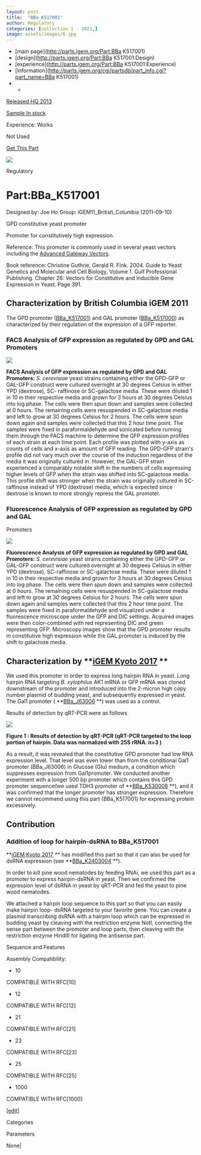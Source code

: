 ```yaml
---
layout: post
title:  "BBa_K517001"
author: Regulatory
categories: [collection 1 - 2021,] 
image: assets/images/6.jpg
---
```



  * [main page](http://parts.igem.org/Part:BBa K517001)
  * [design](http://parts.igem.org/Part:BBa K517001:Design)
  * [experience](http://parts.igem.org/Part:BBa K517001:Experience)
  * [information](http://parts.igem.org/cgi/partsdb/part_info.cgi?part_name=BBa K517001)
  *   * 

[Released HQ 2013](http://parts.igem.org/Help:Part_Status_Box)

[Sample In stock](http://parts.igem.org/Help:Part_Status_Box)

Experience: Works

Not Used

[ Get This Part](http://parts.igem.org/partsdb/get_part.cgi?part=BBa_K517001)

![](http://parts.igem.org/images/partbypart/icon_regulatory.png)

Regulatory

# Part:BBa_K517001

Designed by: Joe Ho   Group: iGEM11_British_Columbia   (2011-09-10)

GPD constitutive yeast promoter

Promoter for constitutively high expression.

Reference: This promoter is commonly used in several yeast vectors including
the [Advanced Gateway Vectors](http://www.addgene.org/yeast-gateway/).

Book reference: Christine Guthrie, Gerald R. Fink. 2004. Guide to Yeast
Genetics and Molecular and Cell Biology, Volume 1. Gulf Professional
Publishing. Chapter 26: Vectors for Constitutive and Inducible Gene Expression
in Yeast. Page 391.

  

## Characterization by British Columbia iGEM 2011

The GPD promoter
([BBa_K517001](http://parts.igem.org/wiki/index.php/Part:BBa_K517001)) and GAL
promoter
([BBa_K517000](http://parts.igem.org/wiki/index.php/Part:BBa_K517000)) as
characterized by their regulation of the expression of a GFP reporter.

### FACS Analysis of GFP expression as regulated by GPD and GAL Promoters

[![](/wiki/images/a/a9/Ubcigem2011Promoterfacs.jpg)](/File:Ubcigem2011Promoterfacs.jpg)

**FACS Analysis of GFP expression as regulated by GPD and GAL Promoters:** _S.
cerevisiae_ yeast strains containing either the GPD-GFP or GAL-GFP construct
were cultured overnight at 30 degrees Celsius in either YPD (dextrose), SC-
raffinose or SC-galactose media. These were diluted 1 in 10 in their
respective media and grown for 3 hours at 30 degrees Celsius into log phase.
The cells were then spun down and samples were collected at 0 hours. The
remaining cells were resuspended in SC-galactose media and left to grow at 30
degrees Celsius for 2 hours. The cells were spun down again and samples were
collected that this 2 hour time point. The samples were fixed in
paraformaldehyde and sonicated before running them through the FACS machine to
determine the GFP expression profiles of each strain at each time point. Each
profile was plotted with y-axis as counts of cells and x-axis as amount of GFP
reading. The GPD-GFP strain's profile did not vary much over the course of the
induction regardless of the media it was originally cultured in. However, the
GAL-GFP strain experienced a comparably notable shift in the numbers of cells
expressing higher levels of GFP when the strain was shifted into SC-galactose
media. This profile shift was stronger when the strain was originally cultured
in SC-raffinose instead of YPD (dextrose) media, which is expected since
dextrose is known to more strongly repress the GAL promoter.

### Fluorescence Analysis of GFP expression as regulated by GPD and GAL
Promoters

[![](/wiki/images/8/8e/Ubcigem2011Promoterimages0.jpg)](/File:Ubcigem2011Promoterimages0.jpg)

**Fluorescence Analysis of GFP expression as regulated by GPD and GAL
Promoters:** _S. cerevisiae_ yeast strains containing either the GPD-GFP or
GAL-GFP construct were cultured overnight at 30 degrees Celsius in either YPD
(dextrose), SC-raffinose or SC-galactose media. These were diluted 1 in 10 in
their respective media and grown for 3 hours at 30 degrees Celsius into log
phase. The cells were then spun down and samples were collected at 0 hours.
The remaining cells were resuspended in SC-galactose media and left to grow at
30 degrees Celsius for 2 hours. The cells were spun down again and samples
were collected that this 2 hour time point. The samples were fixed in
paraformaldehyde and visualized under a fluorescence microscope under the GFP
and DIC settings. Acquired images were then color-combined with red
representing DIC and green representing GFP. Microscopy images show that the
GPD promoter results in constitutive high expression while the GAL promoter is
induced by the shift to galactose media.

  

## Characterization by **[iGEM Kyoto 2017](http://2017.igem.org/Team:Kyoto) **

We used this promoter in order to express long hairpin RNA in yeast. Long
hairpin RNA targeting _B. xylophilus_ AK1 mRNA or GFP mRNA was cloned
downstream of the promoter and introduced into the 2-micron high copy number
plasmid of budding yeast, and subsequently expressed in yeast. The Gal1
promoter ( **[BBa_J63006](http://parts.igem.org/Part:BBa_J63006) **) was used
as a control.

Results of detection by qRT-PCR were as follows

[![](/wiki/images/thumb/3/33/%E3%83%97%E3%83%AD%E3%83%A2%E3%83%BC%E3%82%BF%E3%83%BC%E6%AF%94%E8%BC%83%E8%A1%A8.jpg/500px-%E3%83%97%E3%83%AD%E3%83%A2%E3%83%BC%E3%82%BF%E3%83%BC%E6%AF%94%E8%BC%83%E8%A1%A8.jpg.png)](/File:%E3%83%97%E3%83%AD%E3%83%A2%E3%83%BC%E3%82%BF%E3%83%BC%E6%AF%94%E8%BC%83%E8%A1%A8.jpg)

[](/File:%E3%83%97%E3%83%AD%E3%83%A2%E3%83%BC%E3%82%BF%E3%83%BC%E6%AF%94%E8%BC%83%E8%A1%A8.jpg
"Enlarge")

**Figure 1 : Results of detection by qRT-PCR (qRT-PCR targeted to the loop
portion of hairpin. Data was normalized with 25S rRNA. n=3 )**

  
As a result, it was revealed that the constitutive GPD promoter had low RNA
expression level. That level was even lower than from the conditional Gal1
promoter (BBa_J63006) in Glucose (Glu) medium, a condition which suppresses
expression from Gal1promoter. We conducted another experiment with a longer
500 bp promoter which contains this GPD promoter sequence(we used TDH3
promoter of **[BBa_K530008](http://parts.igem.org/Part:BBa_K530008) **), and
it was confirmed that the longer promoter has stronger expression. Therefore
we cannot recommend using this part (BBa_K517001) for expressing protein
excessively.

## Contribution

### Addition of loop for hairpin-dsRNA to BBa_K517001

**[iGEM Kyoto 2017](http://2017.igem.org/Team:Kyoto) ** has modified this part
so that it can also be used for dsRNA expression (see
**[BBa_K2403004](http://parts.igem.org/Part:BBa_K2403004) **).

In order to kill pine wood nematodes by feeding RNAi, we used this part as a
promoter to express hairpin-dsRNA in yeast. Then we confirmed the expression
level of dsRNA in yeast by qRT-PCR and fed the yeast to pine wood nematodes.

We attached a hairpin loop sequence to this part so that you can easily make
hairpin loop- dsRNA targeted to your favorite gene. You can create a plasmid
transcribing dsRNA with a hairpin loop which can be expressed in budding yeast
by cleaving with the restriction enzyme NotI, connecting the sense part
between the promoter and loop parts, then cleaving with the restriction enzyme
HindIII for ligating the antisense part.

  

  

  
Sequence and Features

  

Assembly Compatibility:

  * 10

COMPATIBLE WITH RFC[10]

  * 12

COMPATIBLE WITH RFC[12]

  * 21

COMPATIBLE WITH RFC[21]

  * 23

COMPATIBLE WITH RFC[23]

  * 25

COMPATIBLE WITH RFC[25]

  * 1000

COMPATIBLE WITH RFC[1000]

  

[[edit](http://parts.igem.org/partsdb/part_info.cgi?part_name=BBa_K517001)]

Categories

Parameters

None|

